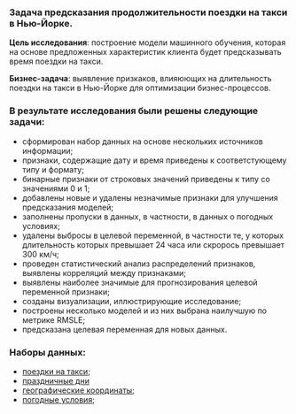 ### Задача предсказания продолжительности поездки на такси в Нью-Йорке.

**Цель исследования**: построение модели машинного обучения, которая на основе предложенных характеристик клиента будет предсказывать время поездки на такси.

**Бизнес-задача**: выявление призкаков, влияюющих на длительность поездки на такси в Нью-Йорке для оптимизации бизнес-процессов.

### В результате исследования были решены следующие задачи:
- сформирован набор данных на основе нескольких источников информации;
- признаки, содержащие дату и время приведены к соответстующему типу и формату;
- бинарные признаки от строковых значений приведены к типу со значениями 0 и 1;
- добавлены новые и удалены незначимые признаки для улучшения предсказания моделей;
- заполнены пропуски в данных, в частности, в данных о погодных условиях;
- удалены выбросы в целевой переменной, в частности те, у которых длительность которых превышает 24 часа или скрорось превышает 300 км/ч;
- проведен статистический анализ распределений признаков, выявлены корреляций между признаками;
- выявлены наиболее значимые для прогнозирования целевой переменной признаки;
- созданы визуализации, иллюстрирующие исследование;
- построены несколько моделей и из них выбрана наилучшую по метрике RMSLE;
- предсказана целевая переменная для новых данных.

### Наборы данных:
- [поездки на такси](docs/TRIPS.md);
- [праздничные дни](docs/HOLIDAYS.md)
- [географические координаты](docs/OSRM.md);
- [погодные условия](docs/WEATHER.md);